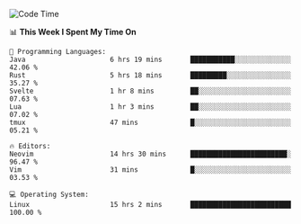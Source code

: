 <!-- [![Top Langs](https://github-readme-stats.vercel.app/api/top-langs/?username=gagahsyuja&theme=dracula&hide_border=true&border_radius=7)](https://github.com/anuraghazra/github-readme-stats) -->

<!--START_SECTION:waka-->
![Code Time](http://img.shields.io/badge/Code%20Time-376%20hrs%2017%20mins-blue)

📊 **This Week I Spent My Time On** 

```text
💬 Programming Languages: 
Java                     6 hrs 19 mins       ███████████░░░░░░░░░░░░░░   42.06 % 
Rust                     5 hrs 18 mins       █████████░░░░░░░░░░░░░░░░   35.27 % 
Svelte                   1 hr 8 mins         ██░░░░░░░░░░░░░░░░░░░░░░░   07.63 % 
Lua                      1 hr 3 mins         ██░░░░░░░░░░░░░░░░░░░░░░░   07.02 % 
tmux                     47 mins             █░░░░░░░░░░░░░░░░░░░░░░░░   05.21 % 

🔥 Editors: 
Neovim                   14 hrs 30 mins      ████████████████████████░   96.47 % 
Vim                      31 mins             █░░░░░░░░░░░░░░░░░░░░░░░░   03.53 % 

💻 Operating System: 
Linux                    15 hrs 2 mins       █████████████████████████   100.00 % 
```


<!--END_SECTION:waka-->
